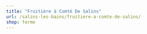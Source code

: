 ```yaml
---
title: "Fruitière à Comté De Salins"
url: /salins-les-bains/fruitiere-a-comte-de-salins/
shop: ferme
---
```

